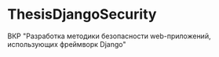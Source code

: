 # ThesisDjangoSecurity

ВКР "Разработка методики безопасности web-приложений, использующих фреймворк Django"

